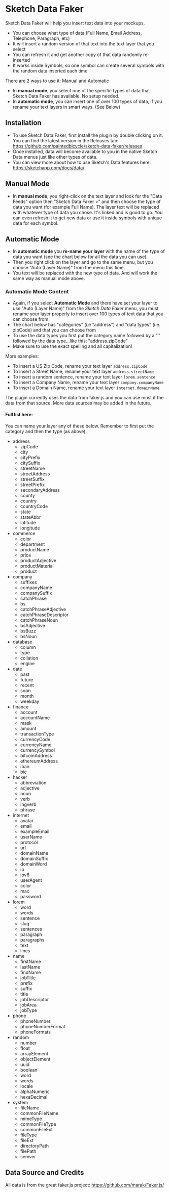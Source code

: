# Sketch Data Faker

Sketch Data Faker will help you insert text data into your mockups.

- You can choose what type of data (Full Name, Email Address, Telephone, Paragraph, etc)
- It will insert a random version of that text into the text layer that you select
- You can refresh it and get another copy of that data randomly re-inserted
- It works inside Symbols, so one symbol can create several symbols with the random data inserted each time

There are 2 ways to use it: Manual and Automatic

- In **manual mode**, you select one of the specific types of data that Sketch Data Faker has available. No setup needed.
- In **automatic mode**, you can insert one of over 100 types of data, if you rename your text layers in smart ways. (See Below)

## Installation

- To use Sketch Data Faker, first install the plugin by double clicking on it. You can find the latest version in the Releases tab: https://github.com/paintedbicycle/sketch-data-faker/releases
- Once installed, data will become available to you in the native Sketch Data menus just like other types of data.
- You can view more about how to use Sketch's Data features here: https://sketchapp.com/docs/data/

## Manual Mode

- In **manual mode**, you right-click on the text layer and look for the "Data Feeds" option then "Sketch Data Faker >" and then choose the type of data you want (for example Full Name).
  The layer text will be replaced with whatever type of data you chose. It's linked and is good to go. You can even refresh it to get new data or use it inside symbols with unique data for each symbol.

## Automatic Mode

- In **automatic mode** you **re-name your layer** with the name of the type of data you want (see the chart below for all the data you can use).
- Then you right click on the layer and go to the same menu, but you choose "Auto (Layer Name)" from the menu this time.
- You text will be replaced with the new type of data. And will work the same way as manual mode above.

### Automatic Mode Content

- Again, if you select **Automatic Mode** and there have set your layer to use "Auto (Layer Name)" from the _Sketch Data Faker_ menu, you must rename your layer properly to insert over 100 types of text data that you can choose from.
- The chart below has "categories" (i.e "address") and "data types" (i.e. zipCode) and that you can choose from
- To use the data types you first put the category name followed by a "." followed by the data type...like this: "address.zipCode"
- Make sure to use the exact spelling and all capitalization!

More examples:

- To insert a US Zip Code, rename your text layer `address.zipCode`
- To insert a Street Name, rename your text layer `address.streetName`
- To insert a random sentence, rename your text layer `lorem.sentence`
- To insert a Company Name, rename your text layer `company.companyName`
- To insert a Domain Name, rename your text layer `internet.domainName`

The plugin currently uses the data from faker.js and you can use most if the data from that source. More data sources may be added in the future.

#### Full list here:

You can name your layer any of these below. Remember to first put the category and then the type (as above).

- address
  - zipCode
  - city
  - cityPrefix
  - citySuffix
  - streetName
  - streetAddress
  - streetSuffix
  - streetPrefix
  - secondaryAddress
  - county
  - country
  - countryCode
  - state
  - stateAbbr
  - latitude
  - longitude
- commerce
  - color
  - department
  - productName
  - price
  - productAdjective
  - productMaterial
  - product
- company
  - suffixes
  - companyName
  - companySuffix
  - catchPhrase
  - bs
  - catchPhraseAdjective
  - catchPhraseDescriptor
  - catchPhraseNoun
  - bsAdjective
  - bsBuzz
  - bsNoun
- database
  - column
  - type
  - collation
  - engine
- date
  - past
  - future
  - recent
  - soon
  - month
  - weekday
- finance
  - account
  - accountName
  - mask
  - amount
  - transactionType
  - currencyCode
  - currencyName
  - currencySymbol
  - bitcoinAddress
  - ethereumAddress
  - iban
  - bic
- hacker
  - abbreviation
  - adjective
  - noun
  - verb
  - ingverb
  - phrase
- internet
  - avatar
  - email
  - exampleEmail
  - userName
  - protocol
  - url
  - domainName
  - domainSuffix
  - domainWord
  - ip
  - ipv6
  - userAgent
  - color
  - mac
  - password
- lorem
  - word
  - words
  - sentence
  - slug
  - sentences
  - paragraph
  - paragraphs
  - text
  - lines
- name
  - firstName
  - lastName
  - findName
  - jobTitle
  - prefix
  - suffix
  - title
  - jobDescriptor
  - jobArea
  - jobType
- phone
  - phoneNumber
  - phoneNumberFormat
  - phoneFormats
- random
  - number
  - float
  - arrayElement
  - objectElement
  - uuid
  - boolean
  - word
  - words
  - locale
  - alphaNumeric
  - hexaDecimal
- system
  - fileName
  - commonFileName
  - mimeType
  - commonFileType
  - commonFileExt
  - fileType
  - fileExt
  - directoryPath
  - filePath
  - semver

## Data Source and Credits

All data is from the great faker.js project: https://github.com/marak/Faker.js/
